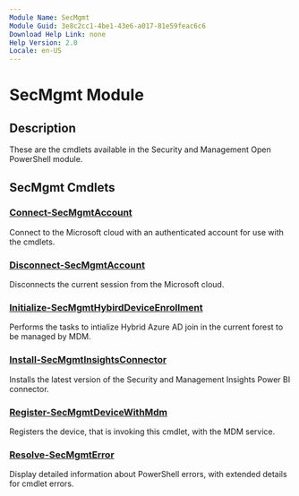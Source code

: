 ```yaml
---
Module Name: SecMgmt
Module Guid: 3e8c2cc1-4be1-43e6-a017-81e59feac6c6
Download Help Link: none
Help Version: 2.0
Locale: en-US
---
```


# SecMgmt Module
## Description
These are the cmdlets available in the Security and Management Open PowerShell module.

## SecMgmt Cmdlets
### [Connect-SecMgmtAccount](Connect-SecMgmtAccount.md)
Connect to the Microsoft cloud with an authenticated account for use with the cmdlets. 

### [Disconnect-SecMgmtAccount](Disconnect-SecMgmtAccount.md)
Disconnects the current session from the Microsoft cloud.

### [Initialize-SecMgmtHybirdDeviceEnrollment](Initialize-SecMgmtHybirdDeviceEnrollment.md)
Performs the tasks to intialize Hybrid Azure AD join in the current forest to be managed by MDM.

### [Install-SecMgmtInsightsConnector](Install-SecMgmtInsightsConnector.md)
Installs the latest version of the Security and Management Insights Power BI connector. 

### [Register-SecMgmtDeviceWithMdm](Register-SecMgmtDeviceWithMdm.md)
Registers the device, that is invoking this cmdlet, with the MDM service.

### [Resolve-SecMgmtError](Resolve-SecMgmtError.md)
Display detailed information about PowerShell errors, with extended details for cmdlet errors.
